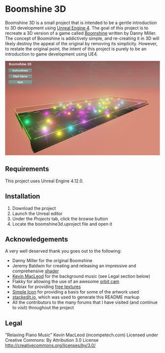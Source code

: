 **Boomshine 3D**
============
Boomshine 3D is a small project that is intended to be a gentle introduction to 3D development using [Unreal Engine 4](https://www.unrealengine.com/). The goal of this project is to recreate a 3D version of a game called [Boomshine](http://www.k2xl.com/games/boomshine/) written by Danny Miller. The concept of Boomshine is addictively simple, and re-creating it in 3D will likely destroy the appeal of the original by removing its simplicity. However, to restate the original point, the intent of this project is purely to be an introduction to game development using UE4.


![Screen Capture](/screenshot.png)


Requirements
-------------------
This project uses Unreal Engine 4.12.0.


Installation
----------------

 1. Download the project
 2. Launch the Unreal editor
 3. Under the *Projects* tab, click the browse button
 4. Locate the boomshine3d.uproject file and open it


Acknowledgements
---------------------------
A very well deserved thank you goes out to the following:

 - Danny Miller for the original Boomshine
 - Jeremy Baldwin for creating and releasing an impressive and comprehensive [shader](https://www.dropbox.com/s/a06wyc817gtcp3w/UForumHelp_DynRadial.rar?dl=0)
 - [Kevin MacLeod](http://incompetech.com/music/royalty-free/music.html) for the background music (see Legal section below)
 - Flakky for allowing the use of an awesome [orbit cam](https://www.youtube.com/watch?v=YNgXBrBYiQ0)
 - Nobiax for providing [free textures](http://nobiax.deviantart.com/art/Yughues-Free-PBR-Metal-Plates-528470648)
 - [Simple Icon](http://simpleicon.com/) for providing a basis for some of the artwork used
 - [stackedit.io](https://stackedit.io/viewer#), which was used to generate this README markup
 - All the contributors to the many forums that I have visited (and continue to visit) throughout the project


Legal
--------
"Relaxing Piano Music" Kevin MacLeod (incompetech.com)
Licensed under Creative Commons: By Attribution 3.0 License
http://creativecommons.org/licenses/by/3.0/

